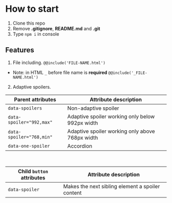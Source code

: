 # How to start
1. Clone this repo
2. Remove **.gitignore**, **README.md** and **.git**
3. Type `npm i` in console


## Features
1. File including. `@@include('FILE-NAME.html')`
* Note: in HTML `_` before file name is **required** `@@include('_FILE-NAME.html')`
2. Adaptive spoilers.

| Parent attributes | Attribute description |
| --- | --- |
| `data-spoilers` | Non-adaptive spoiler |
| `data-spoiler="992,max"` | Adaptive spoiler working only below 992px width |
| `data-spoiler="768,min"` | Adaptive spoiler working only above 768px width |
| `data-one-spoiler` | Accordion |

<br/>

| Child `button` attributes | Attribute description |
| --- | --- |
| `data-spoiler` | Makes the next sibling element a spoiler content |
